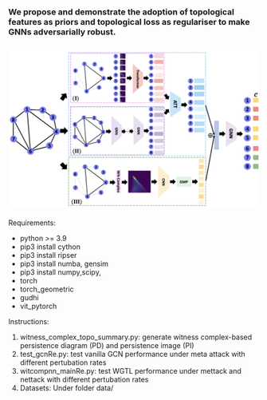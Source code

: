 ### We propose and demonstrate the adoption of topological features as priors and topological loss as regulariser to make GNNs adversarially robust.

![](intro.png)
-----------
<h> Requirements: </h>
- python >= 3.9
- pip3 install cython
- pip3 install ripser
- pip3 install numba, gensim
- pip3 install numpy,scipy, 
- torch
- torch_geometric
- gudhi
- vit_pytorch

<h> Instructions: </h>
1. witness_complex_topo_summary.py: generate witness complex-based persistence diagram (PD) and persistence image (PI)
2. test_gcnRe.py: test vanilla GCN performance under meta attack with different pertubation rates
3. witcompnn_mainRe.py: test WGTL performance under mettack and nettack with different pertubation rates
4. Datasets: Under folder data/
